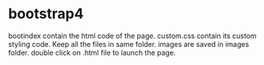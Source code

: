 # bootstrap4
bootindex contain the html code of the page.
custom.css  contain its custom styling code.
Keep all the files in same folder.
images are saved in images folder.
double click on .html file to launch the page.
